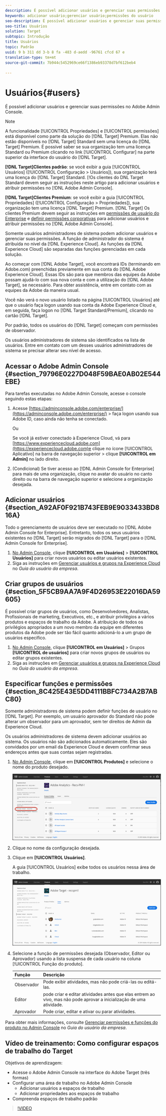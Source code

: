 ```yaml
---
description: É possível adicionar usuários e gerenciar suas permissões no Adobe Admin Console.
keywords: adicionar usuário;gerenciar usuário;permissões do usuário
seo-description: É possível adicionar usuários e gerenciar suas permissões no Adobe Admin Console.
seo-title: Usuários
solution: Target
subtopic: Introdução
title: Usuários
topic: Padrão
uuid: 9 b 311 dd 3-b 8 fa -483 d-aedd -96761 cfcd 67 e
translation-type: tm+mt
source-git-commit: 7b944c5452969ce66f1386eb93378d7bf612beb4

---
```



# Usuários{#users}

É possível adicionar usuários e gerenciar suas permissões no Adobe Admin Console.

>[!NOTE]
>
>A funcionalidade [!UICONTROL Propriedades] e [!UICONTROL permissões] está disponível como parte da solução do [!DNL Target] Premium. Elas não estão disponíveis no [!DNL Target] Standard sem uma licença do [!DNL Target] Premium.
>É possível saber se sua organização tem uma licença Standard ou Premium clicando no link [!UICONTROL Configurar] na parte superior da interface do usuário do [!DNL Target].
>
>**[!DNL Target]Clientes padrão**: se você exibir a guia [!UICONTROL Usuários] ([!UICONTROL Configuração &gt; Usuários]), sua organização terá uma licença do [!DNL Target] Standard. [!Os clientes do DNL Target Standard devem seguir as instruções neste artigo para adicionar usuários e atribuir permissões no [!DNL Adobe Admin Console].
>
>**[!DNL Target]Clientes Premium**: se você exibir a guia [!UICONTROL Propriedades] ([!UICONTROL Configuração &gt; Propriedades]), sua organização tem uma licença [!DNL Target] Premium. [!DNL Target] Os clientes Premium devem seguir as instruções em [permissões de usuário do Enterprise](/help/administrating-target/c-user-management/property-channel/property-channel.md) e [definir permissões corporativas](/help/administrating-target/c-user-management/property-channel/properties-overview.md) para adicionar usuários e atribuir permissões no [!DNL Adobe Admin Console].

Somente usuários administradores de sistema podem adicionar usuários e gerenciar suas permissões. A função de administrador do sistema é atribuída no nível da [!DNL Experience Cloud]. As funções da [!DNL Experience Cloud] são separadas das funções gerenciadas em cada solução.

Ao começar com [!DNL Adobe Target], você encontrará IDs (terminando em Adobe.com) preenchidas previamente em sua conta do [!DNL Adobe Experience Cloud]. Essas IDs são para que membros das equipes da Adobe possam ajudá-lo com sua nova conta e com a utilização do [!DNL Adobe Target], se necessário. Para obter assistência, entre em contato com as equipes da Adobe da maneira usual.

Você não verá o novo usuário listado na página [!UICONTROL Usuários] até que o usuário faça logon usando sua conta da Adobe Experience Cloud e, em seguida, faça logon no [!DNL Target Standard/Premium], clicando no cartão [!DNL Target].

Por padrão, todos os usuários do [!DNL Target] começam com permissões de observador.

Os usuários administradores de sistema são identificados na lista de usuários. Entre em contato com um desses usuários administradores de sistema se precisar alterar seu nível de acesso.

## Acessar o Adobe Admin Console {#section_79796E0227D048F59BAE0AB02E544EBE}

Para tarefas executadas no Adobe Admin Console, acesse o console seguindo estas etapas:

1. Acesse [https://adminconsole.adobe.com/enterprise/](https://adminconsole.adobe.com/enterprise/) &gt; faça logon usando sua Adobe ID, caso ainda não tenha se conectado.

   Ou

   Se você já estiver conectado à Experience Cloud, vá para [https://www.experiencecloud.adobe.com](https://experiencecloud.adobe.com)e clique no ícone [!UICONTROL Aplicativo] na barra de navegação superior &gt; clique **[!UICONTROL em Admin]** no lado direito.

1. (Condicional) Se tiver acesso ao [!DNL Admin Console for Enterprise] para mais de uma organização, clique no avatar do usuário no canto direito ou na barra de navegação superior e selecione a organização desejada.

## Adicionar usuários {#section_A92AF0F921B743FEB9E9033433BD816A}

Todo o gerenciamento de usuários deve ser executado no [!DNL Adobe Admin Console for Enterprise]. Entretanto, todos os seus usuários existentes no [!DNL Target] serão migrados do [!DNL Target] para o [!DNL Admin Console for Enterprise].

1. [No Admin Console](../../../administrating-target/c-user-management/c-user-management/user-management.md#section_79796E0227D048F59BAE0AB02E544EBE), clique **[!UICONTROL em Usuários]** &gt; **[!UICONTROL Usuários]** para criar novos usuários ou editar usuários existentes.
1. Siga as instruções em [Gerenciar usuários e grupos na Experience Cloud](https://helpx.adobe.com/enterprise/help/users.html) no *Guia do usuário da empresa*.

## Criar grupos de usuários {#section_5F5CB9AA7A9F4D26953E22016DA59605}

É possível criar grupos de usuários, como Desenvolvedores, Analistas, Profissionais de marketing, Executivos, etc., e atribuir privilégios a vários produtos e espaços de trabalho da Adobe. A atribuição de todos os privilégios apropriados a um novo membro da equipe em diferentes produtos da Adobe pode ser tão fácil quanto adicioná-lo a um grupo de usuários específico.

1. [No Admin Console](../../../administrating-target/c-user-management/c-user-management/user-management.md#section_79796E0227D048F59BAE0AB02E544EBE), clique **[!UICONTROL em Usuários]** &gt; Grupos **[!UICONTROL de usuários]** para criar novos grupos de usuários ou editar grupos existentes.
1. Siga as instruções em [Gerenciar usuários e grupos na Experience Cloud](https://helpx.adobe.com/enterprise/help/users.html) no *Guia do usuário da empresa*.

## Especificar funções e permissões {#section_8C425E43E5DD4111BBFC734A2B7ABC80}

Somente administradores de sistema podem definir funções de usuário no [!DNL Target]. Por exemplo, um usuário aprovador do Standard não pode alterar um observador para um aprovador, sem ter direitos de Admin da Experience Cloud.

Os usuários administradores de sistema devem adicionar usuários ao sistema. Os usuários não são adicionados automaticamente. Eles são convidados por um email da Experience Cloud e devem confirmar seus endereços antes que suas contas sejam registradas.

1. [No Admin Console](../../../administrating-target/c-user-management/c-user-management/user-management.md#section_79796E0227D048F59BAE0AB02E544EBE), clique em **[!UICONTROL Produtos]** e selecione o nome do produto desejado.

   ![Guia Produtos](/help/administrating-target/c-user-management/c-user-management/assets/workspace-new.png)

1. Clique no nome da configuração desejada.
1. Clique em **[!UICONTROL Usuários]**.

   A guia [!UICONTROL Usuários] exibe todos os usuários nessa área de trabalho.

   ![usuários de configuração](/help/administrating-target/c-user-management/c-user-management/assets/configuration_users-new.png)

1. Selecione a função de permissões desejada (Observador, Editor ou Aprovador) usando a lista suspensa de cada usuário na coluna [!UICONTROL Função do produto].

   | Função | Descrição |
   |--- |--- |
   | Observador | Pode exibir atividades, mas não pode criá-las ou editá-las. |
   | Editor | pode criar e editar atividades antes que elas entrem ao vivo, mas não pode aprovar a inicialização de uma atividade. |
   | Aprovador | Pode criar, editar e ativar ou parar atividades. |

Para obter mais informações, consulte [Gerenciar permissões e funções do produto no Admin Console](https://helpx.adobe.com/enterprise/help/manage-permissions-and-roles.html) no *Guia do usuário da empresa*.

## Vídeo de treinamento: Como configurar espaços de trabalho do Target

Objetivos de aprendizagem:

* Acesse o Adobe Admin Console na interface do Adobe Target (três formas)
* Configurar uma área de trabalho no Adobe Admin Console
   * Adicionar usuários a espaços de trabalho
   * Adicionar propriedades aos espaços de trabalho
* Compreenda espaços de trabalho padrão

>[!VIDEO](https://video.tv.adobe.com/v/19463/)
